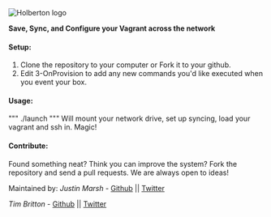 <img src="https://www.holbertonschool.com/assets/holberton-logo-1cc451260ca3cd297def53f2250a9794810667c7ca7b5fa5879a569a457bf16f.png" alt="Holberton logo">

**Save, Sync, and Configure your Vagrant across the network**

#### Setup:
1) Clone the repository to your computer or Fork it to your github.
2) Edit 3-OnProvision to add any new commands you'd like executed when you event your box.

#### Usage:
"""
./launch
"""
Will mount your network drive, set up syncing, load your vagrant and ssh in.
Magic!

#### Contribute:
Found something neat? Think you can improve the system?
Fork the repository and send a pull requests. We are always open to ideas!

Maintained by:
*Justin Marsh* - [Github](https://github.com/j-tyler) || [Twitter](https://twitter.com/dogonthecircuit)

*Tim Britton* - [Github](https://github.com/wintermanc3r) || [Twitter](https://twitter.com/wintermanc3r)
